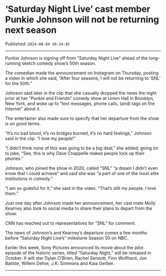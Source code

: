 # ‘Saturday Night Live’ cast member Punkie Johnson will not be returning next season

Published :`2024-08-04 10:14:45`

---

Punkie Johnson is signing off from “Saturday Night Live” ahead of the long-running sketch comedy show’s 50th season.

The comedian made the announcement on Instagram on Thursday, posting a video in which she said, “After four seasons, I will not be returning to ‘SNL’ for the 50th.”

Johnson said later in the clip that she casually dropped the news the night prior at her “Punkie and Friends” comedy show at Union Hall in Brooklyn, New York, and woke up to “text messages, phone calls, (and) tags on the internet” about it.

The entertainer also made sure to specify that her departure from the show is on good terms.

“It’s no bad blood, it’s no bridges burned, it’s no hard feelings,” Johnson said in the clip. “I love my people!”

“I didn’t think none of this was going to be a big deal,” she added, going on to joke, “See, this is why Dave Chappelle makes people lock up their phones.”

Johnson, who joined the show in 2020, called “SNL” “a dream I didn’t even know that I could achieve” and said she was “a part of one of the most elite institutions in comedy.”

“I am so grateful for it,” she said in the video. “That’s still my people. I love them.”

Just one day after Johnson made her announcement, her cast mate Molly Kearney also took to social media to share their plans to depart from the show.

CNN has reached out to representatives for “SNL” for comment.

The news of Johnson’s and Kearney’s departure comes a few months before “Saturday Night Live’s” milestone Season 50 on NBC.

Earlier this week, Sony Pictures announced its movie about the pilot episode of the historic series, titled “Saturday Night,” will be released in October. It will star Dylan O’Brien, Rachel Sennott, Finn Wolfhard, Jon Batiste, Willem Defoe, J.K. Simmons and Kaia Gerber.

---

